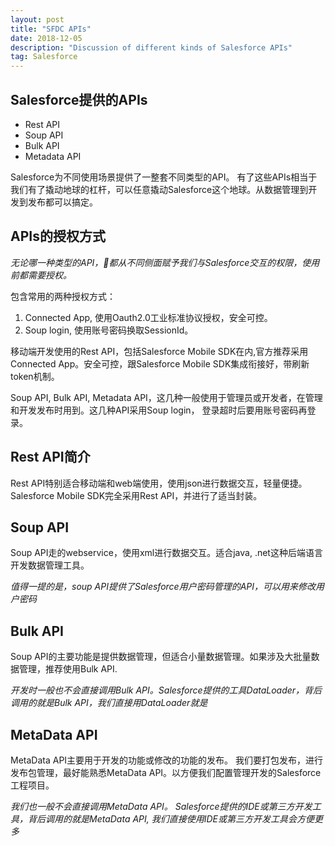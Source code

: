 ```yaml
---
layout: post
title: "SFDC APIs"
date: 2018-12-05 
description: "Discussion of different kinds of Salesforce APIs"
tag: Salesforce
---   
```


## Salesforce提供的APIs

- Rest API
- Soup API
- Bulk API
- Metadata API

Salesforce为不同使用场景提供了一整套不同类型的API。
有了这些APIs相当于我们有了撬动地球的杠杆，可以任意撬动Salesforce这个地球。从数据管理到开发到发布都可以搞定。

## APIs的授权方式

*无论哪一种类型的API，都从不同侧面赋予我们与Salesforce交互的权限，使用前都需要授权。*

包含常用的两种授权方式：

1. Connected App, 使用Oauth2.0工业标准协议授权，安全可控。
2. Soup login, 使用账号密码换取SessionId。

移动端开发使用的Rest API，包括Salesforce Mobile SDK在内,官方推荐采用Connected App。安全可控，跟Salesforce Mobile SDK集成衔接好，带刷新token机制。

Soup API, Bulk API, Metadata API，这几种一般使用于管理员或开发者，在管理和开发发布时用到。这几种API采用Soup login， 登录超时后要用账号密码再登录。

## Rest API简介

Rest API特别适合移动端和web端使用，使用json进行数据交互，轻量便捷。
Salesforce Mobile SDK完全采用Rest API，并进行了适当封装。

## Soup API

Soup API走的webservice，使用xml进行数据交互。适合java, .net这种后端语言开发数据管理工具。 

*值得一提的是，soup API提供了Salesforce用户密码管理的API，可以用来修改用户密码*

## Bulk API

Soup API的主要功能是提供数据管理，但适合小量数据管理。如果涉及大批量数据管理，推荐使用Bulk API.

*开发时一般也不会直接调用Bulk API。Salesforce提供的工具DataLoader，背后调用的就是Bulk API，我们直接用DataLoader就是*


## MetaData API

MetaData API主要用于开发的功能或修改的功能的发布。
我们要打包发布，进行发布包管理，最好能熟悉MetaData API。以方便我们配置管理开发的Salesforce工程项目。

*我们也一般不会直接调用MetaData API。 Salesforce提供的IDE或第三方开发工具，背后调用的就是MetaData API, 我们直接使用IDE或第三方开发工具会方便更多*
